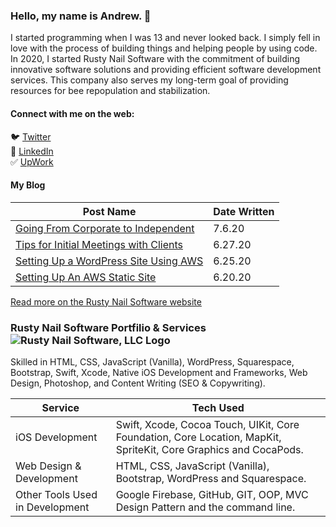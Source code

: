 ### Hello, my name is Andrew. 👋

I started programming when I was 13 and never looked back. I simply fell in love with the process of building things and helping people by using code. In 2020, I started Rusty Nail Software with the commitment of building innovative software solutions and providing efficient software development services. This company also serves my long-term goal of providing resources for bee repopulation and stabilization.

#### Connect with me on the web:
🐦 [Twitter](https://twitter.com/andrewlundydev/) <br>
💼 [LinkedIn](https://www.linkedin.com/in/andrewlundydev/) <br>
✅ [UpWork](https://www.upwork.com/freelancers/~0199be2378363dff7b)


#### My Blog
Post Name | Date Written
------------ | -------------
[Going From Corporate to Independent](https://rustynailsoftware.com/dev-blog/going-from-corporate-to-independent) | 7.6.20
[Tips for Initial Meetings with Clients](https://rustynailsoftware.com/dev-blog/tips-for-initial-meetings-with-clients) | 6.27.20
[Setting Up a WordPress Site Using AWS](https://rustynailsoftware.com/dev-blog/hn9opdswphvk7rntlkqs2f7v97yo9z) | 6.25.20
[Setting Up An AWS Static Site](https://rustynailsoftware.com/dev-blog/setting-up-an-aws-static-site) | 6.20.20

[Read more on the Rusty Nail Software website](https://rustynailsoftware.com/dev-blog)




### Rusty Nail Software Portfilio & Services ![Rusty Nail Software, LLC Logo](https://static1.squarespace.com/static/5dcb0ef151622a11ac0892a7/t/5eee25384b64ad5a6579c574/1594165356814/?format=20w)
Skilled in HTML, CSS, JavaScript (Vanilla), WordPress, Squarespace, Bootstrap, Swift, Xcode, Native iOS Development and Frameworks, Web Design, Photoshop, and Content Writing (SEO & Copywriting).


Service | Tech Used
------------ | -------------
iOS Development | Swift, Xcode, Cocoa Touch, UIKit, Core Foundation, Core Location, MapKit, SpriteKit, Core Graphics and CocaPods.
Web Design & Development | HTML, CSS, JavaScript (Vanilla), Bootstrap, WordPress and Squarespace.
Other Tools Used in Development | Google Firebase, GitHub, GIT, OOP, MVC Design Pattern and the command line.

<!--
**andrew-lundy/andrew-lundy** is a ✨ _special_ ✨ repository because its `README.md` (this file) appears on your GitHub profile.

Here are some ideas to get you started:

- 🔭 I’m currently working on ...
- 🌱 I’m currently learning ...
- 👯 I’m looking to collaborate on ...
- 🤔 I’m looking for help with ...
- 💬 Ask me about ...
- 📫 How to reach me: ...
- 😄 Pronouns: ...
- ⚡ Fun fact: ...
-->
